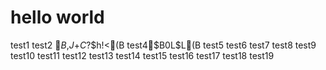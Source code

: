 # hello world

test1
test2
$B%]!<%H$,$J$+$C$?$h!<(B
test4$B$0$L$L(B
test5
test6
test7
test8
test9
test10
test11
test12
test13
test14
test15
test16
test17
test18
test19
